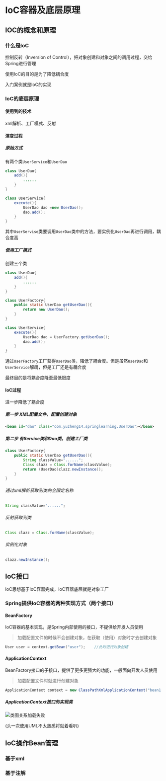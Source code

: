 # IoC容器及底层原理

## IOC的概念和原理

### 什么是IoC

控制反转（Inversion of Control），把对象创建和对象之间的调用过程，交给Spring进行管理

使用IoC的目的是为了降低耦合度

入门案例就是IoC的实现

### IoC的底层原理

#### 使用到的技术

xml解析、工厂模式、反射

#### 演变过程

##### 原始方式

有两个类`UserService`和`UserDao`

```java
class UserDao{
    add(){
        ......
    }
}
```

```java
class UserService{
    execute(){
        UserDao dao =new UserDao();
        dao.add();
    }
}
```

其中`UserServise`类要调用`UserDao`类中的方法，要实例化`UserDao`再进行调用，耦合度高

##### 使用工厂模式

创建三个类

```java
class UserDao{
    add(){
        ......
    }
}
```

```java
class UserFactory{
    public static UserDao getUserDao(){
        return new UserDao();
    }
}
```

```java
class UserService{
    execute(){
        UserDao dao = UserFactory.getUserDao();
        dao.add();
    }
}
```

通过`UserFactory`工厂获得`UserDao`类，降低了耦合度。但是虽然`UserDao`和`UserService`解耦，但是工厂还是有耦合度

最终目的是将耦合度降至最低限度

#### IoC过程

进一步降低了耦合度

##### 第一步	XML配置文件，配置创建对象

```xml
<bean id="dao" class="com.yuzheng14.springlearning.UserDao"></bean>
```

##### 第二步	有Service类和Dao类，创建工厂类

```java
class UserFactory{
    public static UserDao getUserDao(){
        String classValue="......";
        Class clazz = Class.forName(classValue);
        return (UserDao)clazz.newInstance();
    }
}
```

###### 通过xml解析获取到类的全限定名称

```java
String classValue="......";
```

###### 反射获取到类

```java
Class clazz = Class.forName(classValue);
```

###### 实例化对象

```java
clazz.newInstance();
```





## IoC接口

IoC思想基于IoC容器完成，IoC容器底层就是对象工厂

### Spring提供IoC容器的两种实现方式（两个接口）

#### BeanFactory

IoC容器的基本实现，是Spring内部使用的接口，不提供给开发人员使用

> 加载配置文件的时候不会创建对象，在获取（使用）对象时才去创建对象

```java
User user = context.getBean("user");	//此时进行对象创建
```



#### ApplicationContext

BeanFactory接口的子接口，提供了更多更强大的功能，一般面向开发人员使用

> 加载配置文件时就进行创建对象

```java
ApplicationContext context = new ClassPathXmlApplicationContext("bean1.xml");	//此时就进行对象创建
```

##### ApplicationContext接口的实现类

![类图关系加载失败](http://www.plantuml.com/plantuml/png/dP6n2eD038Pt7yOdwA08TMcXrANhUOtruCn94ak5FdnrSEePE3V9d--B_5Um699fy5avZjvP8ovW5L3W8wTldY-VdNjDP5eF_nkP7g-2icKXOoK2xqShM0C2EPlCRUaTEWBkTtvyiskd7zTBAjd8Ch47xzKKmdjEXKl48DjmUOm8hrUYTwTBzTsOEbwgcgxusNbePXOO3WegRvXlHleuNm0-fy7_0000)

(头一次使用UML不太熟悉将就着看叭)

## IoC操作Bean管理

### 基于xml

### 基于注解

